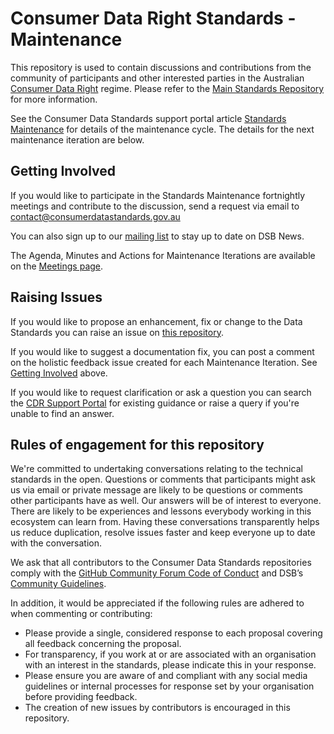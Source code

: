 # Consumer Data Right Standards - Maintenance

This repository is used to contain discussions and contributions from the community of participants and other interested parties in the Australian [Consumer Data Right](https://www.accc.gov.au/focus-areas/consumer-data-right "ACCC Consumer Data Right webpage") regime.  Please refer to the [Main Standards Repository](https://github.com/ConsumerDataStandardsAustralia/standards) for more information.

See the Consumer Data Standards support portal article [Standards Maintenance](https://cdr-support.zendesk.com/hc/en-us/articles/900005585003) for details of the maintenance cycle. The details for the next maintenance iteration are below.

## Getting Involved 
If you would like to participate in the Standards Maintenance fortnightly meetings and contribute to the discussion, send a request via email to contact@consumerdatastandards.gov.au

You can also sign up to our [mailing list](https://consumerdatastandards.us18.list-manage.com/subscribe?u=fb3bcb1ec5662d9767ab3c414&id=a4414b3906) to stay up to date on DSB News.

The Agenda, Minutes and Actions for Maintenance Iterations are available on the [Meetings page](https://github.com/ConsumerDataStandardsAustralia/standards/wiki/MI%20meetings).


## Raising Issues

If you would like to propose an enhancement, fix or change to the Data Standards you can raise an issue on [this repository](https://github.com/ConsumerDataStandardsAustralia/standards-maintenance/issues). 

If you would like to suggest a documentation fix, you can post a comment on the holistic feedback issue created for each Maintenance Iteration.  See [Getting Involved](#getting-involved) above.

If you would like to request clarification or ask a question you can search the [CDR Support Portal](https://cdr-support.zendesk.com/hc/en-us) for existing guidance or raise a query if you're unable to find an answer.

## Rules of engagement for this repository

We're committed to undertaking conversations relating to the technical standards in the open. Questions or comments that participants might ask us via email or private message are likely to be questions or comments other participants have as well. Our answers will be of interest to everyone. There are likely to be experiences and lessons everybody working in this ecosystem can learn from. Having these conversations transparently helps us reduce duplication, resolve issues faster and keep everyone up to date with the conversation.

We ask that all contributors to the Consumer Data Standards repositories comply with the [GitHub Community Forum Code of Conduct](https://help.github.com/articles/github-community-forum-code-of-conduct/) and DSB’s [Community Guidelines](https://cdr-support.zendesk.com/hc/en-us/community/posts/900001462983-Community-Guidelines).

In addition, it would be appreciated if the following rules are adhered to when commenting or contributing:
* Please provide a single, considered response to each proposal covering all feedback concerning the proposal.
* For transparency, if you work at or are associated with an organisation with an interest in the standards, please indicate this in your response.
* Please ensure you are aware of and compliant with any social media guidelines or internal processes for response set by your organisation before providing feedback.
* The creation of new issues by contributors is encouraged in this repository.
